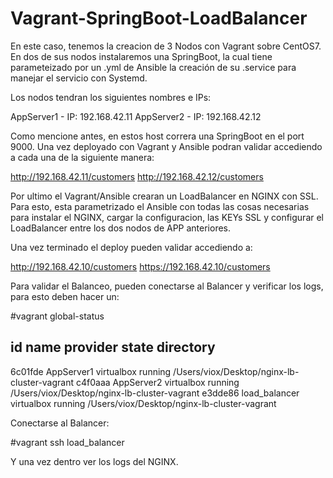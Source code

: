 # Vagrant-SpringBoot-LoadBalancer

En este caso, tenemos la creacion de 3 Nodos con Vagrant sobre CentOS7.
En dos de sus nodos instalaremos una SpringBoot, la cual tiene parameteizado por un .yml de Ansible la creación de su .service para manejar el servicio con Systemd.

Los nodos tendran los siguientes nombres e IPs:

AppServer1 - IP: 192.168.42.11
AppServer2 - IP: 192.168.42.12

Como mencione antes, en estos host correra una SpringBoot en el port 9000. Una vez deployado con Vagrant y Ansible podran validar accediendo a cada una de la siguiente manera:

http://192.168.42.11/customers
http://192.168.42.12/customers

Por ultimo el Vagrant/Ansible crearan un LoadBalancer en NGINX con SSL.
Para esto, esta parametrizado el Ansible con todas las cosas necesarias para instalar el NGINX, cargar la configuracion, las KEYs SSL y configurar el LoadBalancer entre los dos nodos de APP anteriores.

Una vez terminado el deploy pueden validar accediendo a:

http://192.168.42.10/customers
https://192.168.42.10/customers

Para validar el Balanceo, pueden conectarse al Balancer y verificar los logs, para esto deben hacer un:

#vagrant global-status

id       name         provider   state   directory
--------------------------------------------------------------------------------------
6c01fde  AppServer1   virtualbox running /Users/viox/Desktop/nginx-lb-cluster-vagrant
c4f0aaa  AppServer2   virtualbox running /Users/viox/Desktop/nginx-lb-cluster-vagrant
e3dde86  load_balancer virtualbox running /Users/viox/Desktop/nginx-lb-cluster-vagrant

Conectarse al Balancer:

#vagrant ssh load_balancer

Y una vez dentro ver los logs del NGINX.
